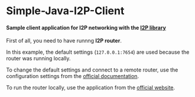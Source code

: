 # Simple-Java-I2P-Client
#### Sample client application for I2P networking with the [I2P library](https://i2pgit.org/idk/i2p.i2p)

First of all, you need to have runnng **I2P router**.

In this example, the default settings (`127.0.0.1:7654`) are used because the router was running locally.

To change the default settings and connect to a remote router, use the configuration settings from the [official documentation](https://geti2p.net/en/docs/protocol/i2cp).

To run the router locally, use the application from the [official website](https://geti2p.com/en/).
